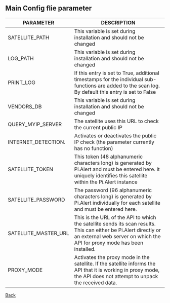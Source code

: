 ## Main Config flie parameter

| PARAMETER               | DESCRIPTION |
| ----------------------- | ----------- |
| SATELLITE_PATH          | This variable is set during installation and should not be changed |
| LOG_PATH                | This variable is set during installation and should not be changed |
| PRINT_LOG               | If this entry is set to True, additional timestamps for the individual sub-functions are added to the scan log. By default this entry is set to False |
| VENDORS_DB              | This variable is set during installation and should not be changed |
| QUERY_MYIP_SERVER    	  | The satellite uses this URL to check the current public IP |
| INTERNET_DETECTION.     | Activates or deactivates the public IP check (the parameter currently has no function) |
| SATELLITE_TOKEN         | This token (48 alphanumeric characters long) is generated by Pi.Alert and must be entered here. It uniquely identifies this satellite within the Pi.Alert instance |
| SATELLITE_PASSWORD      | The password (96 alphanumeric characters long) is generated by Pi.Alert individually for each satellite and must be entered here. |
| SATELLITE_MASTER_URL    | This is the URL of the API to which the satellite sends its scan results. This can either be Pi.Alert directly or an external web server on which the API for proxy mode has been installed. |
| PROXY_MODE              | Activates the proxy mode in the satellite. If the satellite informs the API that it is working in proxy mode, the API does not attempt to unpack the received data. |

[Back](https://github.com/leiweibau/Pi.Alert-Satellite?tab=readme-ov-file#pialert-satellite)